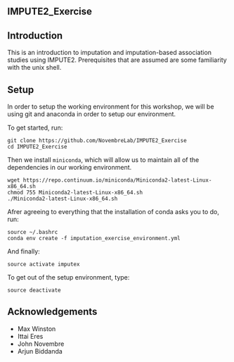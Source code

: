 IMPUTE2_Exercise
---------------

## Introduction

This is an introduction to imputation and imputation-based association studies using IMPUTE2. Prerequisites that are assumed are some familiarity with the unix shell. 

## Setup

In order to setup the working environment for this workshop, we will be using git and anaconda in order to setup our environment.

To get started, run:

```
git clone https://github.com/NovembreLab/IMPUTE2_Exercise
cd IMPUTE2_Exercise
``` 

Then we install `miniconda`, which will allow us to maintain all of the dependencies in our working environment.

```
wget https://repo.continuum.io/miniconda/Miniconda2-latest-Linux-x86_64.sh
chmod 755 Miniconda2-latest-Linux-x86_64.sh
./Miniconda2-latest-Linux-x86_64.sh
```

Afrer agreeing to everything that the installation of conda asks you to do, run:

```
source ~/.bashrc
conda env create -f imputation_exercise_environment.yml
```

And finally:

```
source activate imputex
```

To get out of the setup environment, type:

```
source deactivate
```



## Acknowledgements

 * Max Winston
 * Ittai Eres
 * John Novembre
 * Arjun Biddanda 

